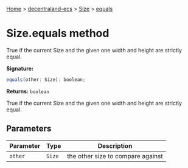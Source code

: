 [Home](./index) &gt; [decentraland-ecs](./decentraland-ecs.md) &gt; [Size](./decentraland-ecs.size.md) &gt; [equals](./decentraland-ecs.size.equals.md)

# Size.equals method

True if the current Size and the given one width and height are strictly equal.

**Signature:**
```javascript
equals(other: Size): boolean;
```
**Returns:** `boolean`

True if the current Size and the given one width and height are strictly equal.

## Parameters

|  Parameter | Type | Description |
|  --- | --- | --- |
|  `other` | `Size` | the other size to compare against |

